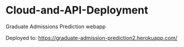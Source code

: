 # Cloud-and-API-Deployment
Graduate Admissions Prediction webapp


Deployed to: https://graduate-admission-prediction2.herokuapp.com/
